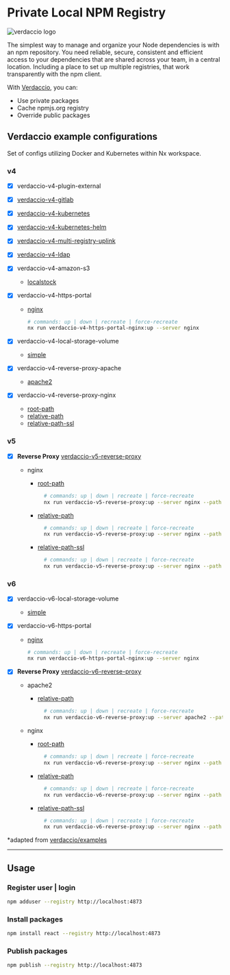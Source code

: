 # Private Local NPM Registry

![verdaccio logo](https://cdn.verdaccio.dev/readme/verdaccio@2x.png)

The simplest way to manage and organize your Node dependencies is with an npm repository. You need reliable, secure, consistent and efficient access to your dependencies that are shared across your team, in a central location. Including a place to set up multiple registries, that work transparently with the npm client.

With [Verdaccio](https://verdaccio.org/), you can:

- Use private packages
- Cache npmjs.org registry
- Override public packages

## Verdaccio example configurations

Set of configs utilizing Docker and Kubernetes within Nx workspace.

### v4

- [x] verdaccio-v4-plugin-external

- [x] [verdaccio-v4-gitlab](libs/verdaccio/v4/gitlab/src/lib/README.md)

- [x] [verdaccio-v4-kubernetes](libs/verdaccio/v4/kubernetes/src/lib/README.md)

- [x] [verdaccio-v4-kubernetes-helm](libs/verdaccio/v4/kubernetes-helm/src/lib/README.md)

- [x] [verdaccio-v4-multi-registry-uplink](libs/verdaccio/v4/multi-registry-uplink/src/lib/README.md)

- [x] [verdaccio-v4-ldap](libs/verdaccio/v4/ldap/src/lib/README.md)

- [x] verdaccio-v4-amazon-s3
  - [localstock](libs/verdaccio/v4/amazon-s3/src/localstock/README.md)

- [x] verdaccio-v4-https-portal
  - [nginx](libs/verdaccio/v4/https-portal/src/lib/nginx/README.md)

    ```bash
    # commands: up | down | recreate | force-recreate      
    nx run verdaccio-v4-https-portal-nginx:up --server nginx
    ```

- [x] verdaccio-v4-local-storage-volume
  - [simple](libs/verdaccio/v4/local-storage-volume/src/simple/README.md)

- [x] verdaccio-v4-reverse-proxy-apache
  - [apache2](libs/verdaccio/v4/reverse-proxy-apache/src/apache2/README.md)

- [x] verdaccio-v4-reverse-proxy-nginx
  - [root-path](libs/verdaccio/v4/reverse-proxy-nginx/src/nginx/root-path/README.md)
  - [relative-path](libs/verdaccio/v4/reverse-proxy-nginx/src/nginx/relative-path/README.md)
  - [relative-path-ssl](libs/verdaccio/v4/reverse-proxy-nginx/src/nginx/relative-path-ssl/README.md)

### v5

- [x] __Reverse Proxy__ [verdaccio-v5-reverse-proxy](libs/verdaccio/v5/reverse-proxy/project.json)

  - nginx
    - [root-path](libs/verdaccio/v5/reverse-proxy/src/lib/nginx/root-path/README.md)

      ```bash
        # commands: up | down | recreate | force-recreate  
        nx run verdaccio-v5-reverse-proxy:up --server nginx --path root-path
      ```

    - [relative-path](libs/verdaccio/v5/reverse-proxy/src/lib/nginx/relative-path/README.md)

      ```bash
        # commands: up | down | recreate | force-recreate  
        nx run verdaccio-v5-reverse-proxy:up --server nginx --path relative-path
      ```

    - [relative-path-ssl](libs/verdaccio/v5/reverse-proxy/src/lib/nginx/relative-path-ssl/README.md)

      ```bash
        # commands: up | down | recreate | force-recreate  
        nx run verdaccio-v5-reverse-proxy:up --server nginx --path relative-path-ssl
      ```

### v6

- [x] verdaccio-v6-local-storage-volume
  - [simple](libs/verdaccio/v6/local-storage-volume/src/simple/README.md)

- [x] verdaccio-v6-https-portal
  - [nginx](libs/verdaccio/v6/https-portal/src/lib/nginx/README.md)
  
    ```bash
    # commands: up | down | recreate | force-recreate  
    nx run verdaccio-v6-https-portal-nginx:up --server nginx
    ```

- [x] __Reverse Proxy__ [verdaccio-v6-reverse-proxy](libs/verdaccio/v6/reverse-proxy/project.json)
  - apache2

    - [relative-path](libs/verdaccio/v6/reverse-proxy/src/lib/apache2/relative-path-ssl/README.md)

      ```bash
        # commands: up | down | recreate | force-recreate  
        nx run verdaccio-v6-reverse-proxy:up --server apache2 --path relative-path
      ```

  - nginx
    - [root-path](libs/verdaccio/v6/reverse-proxy/src/lib/nginx/root-path/README.md)

      ```bash
        # commands: up | down | recreate | force-recreate  
        nx run verdaccio-v6-reverse-proxy:up --server nginx --path root-path
      ```

    - [relative-path](libs/verdaccio/v6/reverse-proxy/src/lib/nginx/relative-path/README.md)

      ```bash
        # commands: up | down | recreate | force-recreate  
        nx run verdaccio-v6-reverse-proxy:up --server nginx --path relative-path
      ```

    - [relative-path-ssl](libs/verdaccio/v6/reverse-proxy/src/lib/nginx/relative-path-ssl/README.md)

      ```bash
        # commands: up | down | recreate | force-recreate  
        nx run verdaccio-v6-reverse-proxy:up --server nginx --path relative-path-ssl
      ```

*adapted from [verdaccio/examples](https://github.com/verdaccio/verdaccio/tree/master/docker-examples)

---

## Usage

### Register user | login

```bash
npm adduser --registry http://localhost:4873
```

### Install packages

```bash
npm install react --registry http://localhost:4873
```

### Publish packages

```bash
npm publish --registry http://localhost:4873
```
